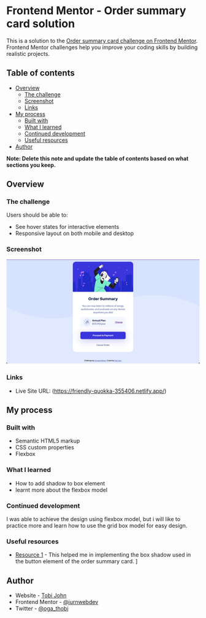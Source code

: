 # Frontend Mentor - Order summary card solution

This is a solution to the [Order summary card challenge on Frontend Mentor](https://www.frontendmentor.io/challenges/order-summary-component-QlPmajDUj). Frontend Mentor challenges help you improve your coding skills by building realistic projects. 

## Table of contents

- [Overview](#overview)
  - [The challenge](#the-challenge)
  - [Screenshot](#screenshot)
  - [Links](#links)
- [My process](#my-process)
  - [Built with](#built-with)
  - [What I learned](#what-i-learned)
  - [Continued development](#continued-development)
  - [Useful resources](#useful-resources)
- [Author](#author)

**Note: Delete this note and update the table of contents based on what sections you keep.**

## Overview

### The challenge

Users should be able to:

- See hover states for interactive elements
- Responsive layout on both mobile and desktop

### Screenshot

![Design preview](https://github.com/jurnwebdev/order-summary/blob/main/Screenshot.jpg)

### Links

- Live Site URL: (https://friendly-quokka-355406.netlify.app/)

## My process

### Built with

- Semantic HTML5 markup
- CSS custom properties
- Flexbox


### What I learned

- How to add shadow to box element
- learnt more about the flexbox model

### Continued development

I was able to achieve the design using flexbox model, but i will like to practice more and learn how to use the grid box model for easy design. 


### Useful resources

- [Resource 1](https://www.w3schools.com/cssref/css3_pr_box-shadow.php) - This helped me in implementing the box shadow used in the button element of the order summary card.
]
## Author

- Website - [Tobi John](https://tobijohn.com)
- Frontend Mentor - [@jurnwebdev](https://www.frontendmentor.io/profile/jurnwebdev)
- Twitter - [@oga_thobi](https://www.twitter.com/oga_thobi)


